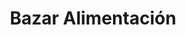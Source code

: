 ---
title: "Bazar Alimentación"
url: /sevilla/bazar-alimentacion-avenida-flota-de-indias/
shop: tienda de variedades
---
